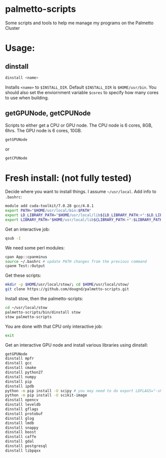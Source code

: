 # palmetto-scripts

Some scripts and tools to help me manage my programs on the Palmetto Cluster


# Usage:

## dinstall

```bash
dinstall <name>
```
Installs `<name>` to `$INSTALL_DIR`.  Default `$INSTALL_DIR` is `$HOME/usr/bin`.  You should also set the enviornment variable `$cores` to specify how many cores to use when building.

## getGPUNode, getCPUNode

Scripts to either get a CPU or GPU node. The CPU node is 6 cores, 8GB, 6hrs. The GPU node is 6 cores, 10GB.
```bash
getGPUNode
```
or
```bash
getCPUNode
```

# Fresh install: (not fully tested)

Decide where you want to install things.  I assume `~/usr/local`.
Add info to `.bashrc`:
```bash
module add cuda-toolkit/7.0.28 gcc/4.8.1
export PATH="$HOME/usr/local/bin:$PATH"
export LD_LIBRARY_PATH="$HOME/usr/local/lib${LD_LIBRARY_PATH:+":$LD_LIBRARY_PATH"}"
export LIBRARY_PATH="$HOME/usr/local/lib${LIBRARY_PATH:+":$LIBRARY_PATH"}"
```

Get an interactive job:
```bash
qsub -I
```

We need some perl modules:
```bash
cpan App::cpanminus
source ~/.bashrc # update PATH changes from the previous command 
cpanm Test::Output
```

Get these scripts:
```bash
mkdir -p $HOME/usr/local/stow/; cd $HOME/usr/local/stow/
git clone https://github.com/dougnd/palmetto-scripts.git
```

Install stow, then the palmetto-scripts:
```bash
cd ~/usr/local/stow
palmetto-scripts/bin/dinstall stow
stow palmetto-scripts
```

You are done with that CPU only interactive job:
```bash
exit
```

Get an interactive GPU node and install various libraries using dinstall:
```bash
getGPUNode
dinstall mpfr
dinstall gcc
dinstall cmake
dinstall python27
dinstall numpy
dinstall pip
dinstall ipdb
python -m pip install -U scipy # you may need to do export LDFLAGS="-shared" before
python -m pip install -U scikit-image
dinstall opencv
dinstall leveldb
dinstall gflags
dinstall protobuf
dinstall glog
dinstall lmdb
dinstall snappy
dinstall boost
dinstall caffe
dinstall gdal
dinstall postgresql
dinstall libpqxx
```


